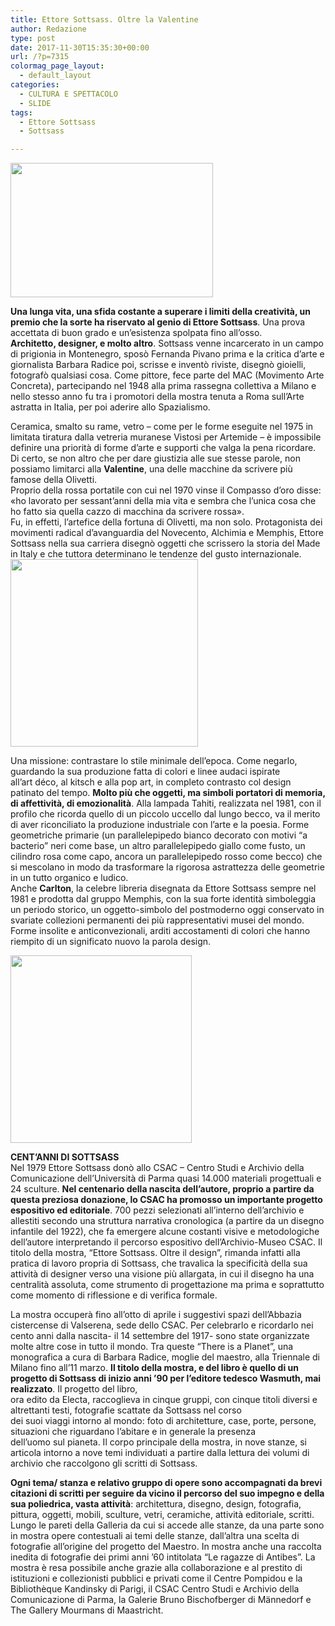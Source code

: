 ```yaml
---
title: Ettore Sottsass. Oltre la Valentine
author: Redazione
type: post
date: 2017-11-30T15:35:30+00:00
url: /?p=7315
colormag_page_layout:
  - default_layout
categories:
  - CULTURA E SPETTACOLO
  - SLIDE
tags:
  - Ettore Sottsass
  - Sottsass

---
```

<img decoding="async" loading="lazy" class="wp-image-7317 alignleft" src="https://progressonline.it/wp-content/uploads/2017/11/sottsass-300x192.jpg" alt="" width="324" height="215" />

**Una lunga vita, una sfida costante a superare i limiti della creatività, un premio che la sorte ha riservato al genio di Ettore Sottsass**. Una prova accettata di buon grado e un’esistenza spolpata fino all’osso.  
**Architetto, designer, e molto altro**. Sottsass venne incarcerato in un campo di prigionia in Montenegro, sposò Fernanda Pivano prima e la critica d’arte e giornalista Barbara Radice poi, scrisse e inventò riviste, disegnò gioielli, fotografò qualsiasi cosa. Come pittore, fece parte del MAC (Movimento Arte Concreta), partecipando nel 1948 alla prima rassegna collettiva a Milano e nello stesso anno fu tra i promotori della mostra tenuta a Roma sull’Arte astratta in Italia, per poi aderire allo Spazialismo.

Ceramica, smalto su rame, vetro – come per le forme eseguite nel 1975 in limitata tiratura dalla vetreria muranese Vistosi per Artemide – è impossibile definire una priorità di forme d’arte e supporti che valga la pena ricordare. Di certo, se non altro che per dare giustizia alle sue stesse parole, non possiamo limitarci alla **Valentine**, una delle macchine da scrivere più famose della Olivetti.  
Proprio della rossa portatile con cui nel 1970 vinse il Compasso d’oro disse: «ho lavorato per sessant’anni della mia vita e sembra che l’unica cosa che ho fatto sia quella cazzo di macchina da scrivere rossa».  
Fu, in effetti, l’artefice della fortuna di Olivetti, ma non solo. Protagonista dei movimenti radical d’avanguardia del Novecento, Alchimia e Memphis, Ettore Sottsass nella sua carriera disegnò oggetti che scrissero la storia del Made in Italy e che tuttora determinano le tendenze del gusto internazionale.<img decoding="async" loading="lazy" class="wp-image-7318 size-medium alignright" src="https://progressonline.it/wp-content/uploads/2017/11/148180434706400-Ettore-Sottsass-300x300.jpg" alt="" width="300" height="300" />

Una missione: contrastare lo stile minimale dell’epoca. Come negarlo, guardando la sua produzione fatta di colori e linee audaci ispirate  
all’art déco, al kitsch e alla pop art, in completo contrasto col design patinato del tempo. **Molto più che oggetti, ma simboli portatori di memoria, di affettività, di emozionalità**. Alla lampada Tahiti, realizzata nel 1981, con il profilo che ricorda quello di un piccolo uccello dal lungo becco, va il merito di aver riconciliato la produzione industriale con l’arte e la poesia. Forme geometriche primarie (un parallelepipedo bianco decorato con motivi “a bacterio” neri come base, un altro parallelepipedo giallo come fusto, un cilindro rosa come capo, ancora un parallelepipedo rosso come becco) che si mescolano in modo da trasformare la rigorosa astrattezza delle geometrie in un tutto organico e ludico.  
Anche **Carlton**, la celebre libreria disegnata da Ettore Sottsass sempre nel 1981 e prodotta dal gruppo Memphis, con la sua forte identità simboleggia un periodo storico, un oggetto-simbolo del postmoderno oggi conservato in svariate collezioni permanenti dei più rappresentativi musei del mondo. Forme insolite e anticonvezionali, arditi accostamenti di colori che hanno riempito di un significato nuovo la parola design.

<!--nextpage-->

<img decoding="async" loading="lazy" class="size-medium wp-image-7320 alignleft" src="https://progressonline.it/wp-content/uploads/2017/11/sott-290x300.jpg" alt="" width="290" height="300" /> 

**CENT’ANNI DI SOTTSASS**  
Nel 1979 Ettore Sottsass donò allo CSAC &#8211; Centro Studi e Archivio della Comunicazione dell’Università di Parma quasi 14.000 materiali progettuali e 24 sculture. **Nel centenario della nascita dell’autore, proprio a partire da questa preziosa donazione, lo CSAC ha promosso un importante progetto espositivo ed editoriale**. 700 pezzi selezionati all’interno dell’archivio e allestiti secondo una struttura narrativa cronologica (a partire da un disegno infantile del 1922), che fa emergere alcune costanti visive e metodologiche dell’autore interpretando il percorso espositivo dell’Archivio-Museo CSAC. Il titolo della mostra, “Ettore Sottsass. Oltre il design”, rimanda infatti alla pratica di lavoro propria di Sottsass, che travalica la specificità della sua attività di designer verso una visione più allargata, in cui il disegno ha una centralità assoluta, come strumento di progettazione ma prima e soprattutto come momento di riflessione e di verifica formale.

La mostra occuperà fino all’otto di aprile i suggestivi spazi dell’Abbazia cistercense di Valserena, sede dello CSAC. Per celebrarlo e ricordarlo nei cento anni dalla nascita- il 14 settembre del 1917- sono state organizzate molte altre cose in tutto il mondo. Tra queste “There is a Planet”, una monografica a cura di Barbara Radice, moglie del maestro, alla Triennale di Milano fino all’11 marzo. **Il titolo della mostra, e del libro è quello di un progetto di Sottsass di inizio anni ’90 per l’editore tedesco Wasmuth, mai realizzato**. Il progetto del libro,  
ora edito da Electa, raccoglieva in cinque gruppi, con cinque titoli diversi e altrettanti testi, fotografie scattate da Sottsass nel corso  
dei suoi viaggi intorno al mondo: foto di architetture, case, porte, persone, situazioni che riguardano l’abitare e in generale la presenza  
dell’uomo sul pianeta. Il corpo principale della mostra, in nove stanze, si articola intorno a nove temi individuati a partire dalla lettura dei volumi di archivio che raccolgono gli scritti di Sottsass.

**Ogni tema/ stanza e relativo gruppo di opere sono accompagnati da brevi citazioni di scritti per seguire da vicino il percorso del suo impegno e della sua poliedrica, vasta attività**: architettura, disegno, design, fotografia, pittura, oggetti, mobili, sculture, vetri, ceramiche, attività editoriale, scritti. Lungo le pareti della Galleria da cui si accede alle stanze, da una parte sono in mostra opere contestuali ai temi delle stanze, dall’altra una scelta di fotografie all’origine del progetto del Maestro. In mostra anche una raccolta inedita di fotografie dei primi anni ’60 intitolata “Le ragazze di Antibes”. La mostra è resa possibile anche grazie alla collaborazione e al prestito di istituzioni e collezionisti pubblici e privati come il Centre Pompidou e la Bibliothèque Kandinsky di Parigi, il CSAC Centro Studi e Archivio della Comunicazione di Parma, la Galerie Bruno Bischofberger di Männedorf e The Gallery Mourmans di Maastricht.